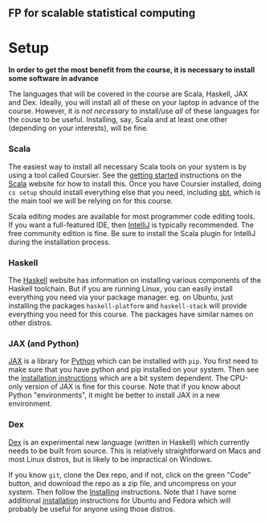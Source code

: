 ## FP for scalable statistical computing

# Setup

**In order to get the most benefit from the course, it is necessary to install some software in advance**

The languages that will be covered in the course are Scala, Haskell, JAX and Dex. Ideally, you will install all of these on your laptop in advance of the course. However, it is *not necessary* to install/use *all* of these languages for the couse to be useful. Installing, say, Scala and at least one other (depending on your interests), will be fine.

### Scala

The easiest way to install all necessary Scala tools on your system is by using a tool called Coursier. See the [getting started](https://docs.scala-lang.org/getting-started/) instructions on the [Scala](https://www.scala-lang.org/) website for how to install this. Once you have Coursier installed, doing `cs setup` should install everything else that you need, including [sbt](https://www.scala-sbt.org/), which is the main tool we will be relying on for this course.

Scala editing modes are available for most programmer code editing tools. If you want a full-featured IDE, then [IntelliJ](https://www.jetbrains.com/idea/download/) is typically recommended. The free community edition is fine. Be sure to install the Scala plugin for IntelliJ during the installation process.

### Haskell

The [Haskell](https://www.haskell.org/) website has information on installing various components of the Haskell toolchain. But if you are running Linux, you can easily install everything you need via your package manager. eg. on Ubuntu, just installing the packages `haskell-platform` and `haskell-stack` will provide everything you need for this course. The packages have similar names on other distros.

### JAX (and Python)

[JAX](https://jax.readthedocs.io/en/latest/) is a library for [Python](https://www.python.org/) which can be installed with `pip`. You first need to make sure that you have python and pip installed on your system. Then see the [installation instructions](https://github.com/google/jax#installation) which are a bit system dependent. The CPU-only version of JAX is fine for this course. Note that if you know about Python "environments", it might be better to install JAX in a new environment.

### Dex

[Dex](https://github.com/google-research/dex-lang) is an experimental new language (written in Haskell) which currently needs to be built from source. This is relatively straightforward on Macs and most Linux distros, but is likely to be impractical on Windows.

If you know `git`, clone the Dex repo, and if not, click on the green "Code" button, and download the repo as a zip file, and uncompress on your system. Then follow the [Installing](https://github.com/google-research/dex-lang#Installing) instructions. Note that I have some additional [installation](https://github.com/darrenjw/djwhacks/blob/master/dex/Reminders.md#Installation) instructions for Ubuntu and Fedora which will probably be useful for anyone using those distros.

